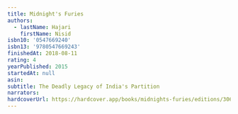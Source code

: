 ```yaml
---
title: Midnight's Furies
authors:
  - lastName: Hajari
    firstName: Nisid
isbn10: '0547669240'
isbn13: '9780547669243'
finishedAt: 2018-08-11
rating: 4
yearPublished: 2015
startedAt: null
asin:
subtitle: The Deadly Legacy of India's Partition
narrators:
hardcoverUrl: https://hardcover.app/books/midnights-furies/editions/30647516
---
```

